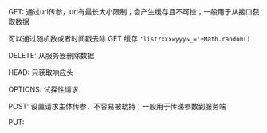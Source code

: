 
GET: 通过url传参，url有最长大小限制；会产生缓存且不可控；一般用于从接口获取数据

可以通过随机数或者时间戳去除 GET 缓存
`'list?xxx=yyy&_='+Math.random()`

DELETE: 从服务器删除数据

HEAD: 只获取响应头

OPTIONS: 试探性请求

POST: 设置请求主体传参，不容易被劫持；一般用于传递参数到服务端

PUT: 